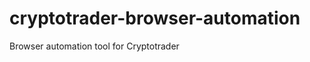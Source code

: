 cryptotrader-browser-automation
===============================

Browser automation tool for Cryptotrader

